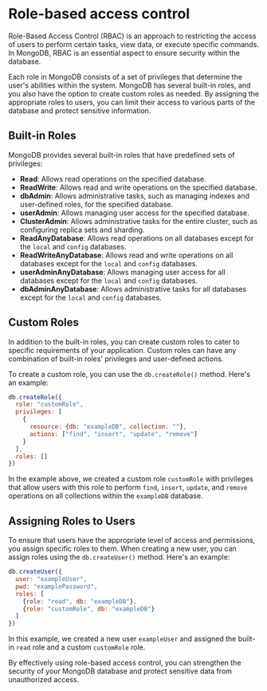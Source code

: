 # Role-based access control

Role-Based Access Control (RBAC) is an approach to restricting the access of users to perform certain tasks, view data, or execute specific commands. In MongoDB, RBAC is an essential aspect to ensure security within the database.

Each role in MongoDB consists of a set of privileges that determine the user's abilities within the system. MongoDB has several built-in roles, and you also have the option to create custom roles as needed. By assigning the appropriate roles to users, you can limit their access to various parts of the database and protect sensitive information.

## Built-in Roles

MongoDB provides several built-in roles that have predefined sets of privileges:

- **Read**: Allows read operations on the specified database.
- **ReadWrite**: Allows read and write operations on the specified database.
- **dbAdmin**: Allows administrative tasks, such as managing indexes and user-defined roles, for the specified database.
- **userAdmin**: Allows managing user access for the specified database.
- **ClusterAdmin**: Allows administrative tasks for the entire cluster, such as configuring replica sets and sharding.
- **ReadAnyDatabase**: Allows read operations on all databases except for the `local` and `config` databases.
- **ReadWriteAnyDatabase**: Allows read and write operations on all databases except for the `local` and `config` databases.
- **userAdminAnyDatabase**: Allows managing user access for all databases except for the `local` and `config` databases.
- **dbAdminAnyDatabase**: Allows administrative tasks for all databases except for the `local` and `config` databases.

## Custom Roles

In addition to the built-in roles, you can create custom roles to cater to specific requirements of your application. Custom roles can have any combination of built-in roles' privileges and user-defined actions.

To create a custom role, you can use the `db.createRole()` method. Here's an example:

```javascript
db.createRole({
  role: "customRole",
  privileges: [
    {
      resource: {db: "exampleDB", collection: ""},
      actions: ["find", "insert", "update", "remove"]
    }
  ],
  roles: []
})
```

In the example above, we created a custom role `customRole` with privileges that allow users with this role to perform `find`, `insert`, `update`, and `remove` operations on all collections within the `exampleDB` database.

## Assigning Roles to Users

To ensure that users have the appropriate level of access and permissions, you assign specific roles to them. When creating a new user, you can assign roles using the `db.createUser()` method. Here's an example:

```javascript
db.createUser({
  user: "exampleUser",
  pwd: "examplePassword",
  roles: [
    {role: "read", db: "exampleDB"},
    {role: "customRole", db: "exampleDB"}
  ]
})
```

In this example, we created a new user `exampleUser` and assigned the built-in `read` role and a custom `customRole` role.

By effectively using role-based access control, you can strengthen the security of your MongoDB database and protect sensitive data from unauthorized access.